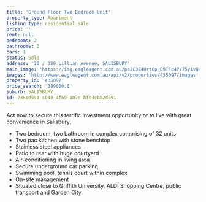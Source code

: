 ```yaml
---
title: 'Ground Floor Two Bedroom Unit'
property_type: Apartment
listing_type: residential_sale
price: ''
rent: null
bedrooms: 2
bathrooms: 2
cars: 1
status: Sold
address: '20 / 329 Lillian Avenue, SALISBURY'
main_image: 'https://img.eagleagent.com.au/paJC3Z4Hrt6p_D9TFc47Y75yivQ=/1280x854/smart/https://s3-us-west-2.amazonaws.com/eagleagent-orig/images/6820472/110756691-image-M.jpg'
images: 'http://www.eagleagent.com.au/api/v2/properties/435097/images'
property_id: '435097'
price_search: '389000.0'
suburb: SALISBURY
id: 738cd591-c043-4f59-a07e-bfe3cb82d591
---
```

Act now to secure this terrific investment opportunity or to live with great convenience in Salisbury.

* Two bedroom, two bathroom in complex comprising of 32 units
* Two pac kitchen with stone benchtop
* Stainless steel appliances
* Patio to rear with huge courtyard
* Air-conditioning in living area
* Secure underground car parking
* Swimming pool, tennis court within complex
* On-site management
* Situated close to Griffith University, ALDI Shopping Centre, public transport and Garden City